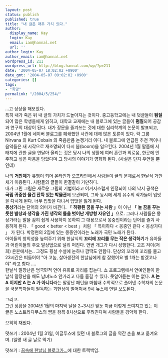 ```yaml
---
layout: post
status: publish
published: true
title: "내 글은 매우 가치 있다."
author:
  display_name: Kay
  login: Kay
  email: iam@hannal.net
  url: ''
author_login: Kay
author_email: iam@hannal.net
wordpress_id: 211
wordpress_url: http://blog.hannal.com/wp/?p=211
date: '2004-05-07 18:02:02 +0900'
date_gmt: '2004-05-07 09:02:02 +0900'
categories: []
tags:
- "희망"
permalink: "/2004/5/254/"
---
```

<p>...고 상상을 해보았다.<br />
특히 내가 죽은 뒤 내 글의 가치가 드높아지는 것이다. 중고등학교에는 내 덧글들이 <strong>펌질</strong>되어 많은 학생들에게 읽히고, 대학교 교재에는 내 블로그에 있는 글들이 <strong>펌질</strong>되어 공감과 연구의 대상이 된다. 내가 장문을 즐겨쓰는 것에 대한 심리학계의 논문이 발표되고, 2004년 1월에 네이버 블로그를 폐쇄했던 사건에 대해 많은 토론이 있다. 락 그룹 Nirvana 의 Kurt Cobain 의 죽음만큼 논쟁거리 이다. 내 블로그에 언급된 추천 책이나 음악들은 새 시각으로 재조명되어 다시 붐(boom)을 일으킨다. 2004년 1월 말쯤에 서태지에 관한 글을 연달아 올리는 것은 당시 나의 생활에 여러 혼란과 외로움, 한곳에 안주하고 싶은 마음을 담았다며 그 당시의 이야기가 영화화 된다. (사실은 단지 우연일 뿐인데)</p>
<p>나의 <strong>거만체</strong>가 유행이 되어 온라인과 오프라인에서 사람들이 글의 문체로서 한날식 거만체가 이용된다. 사람들의 글들이 한결같이 거만하다.<br />
내가 그린 그림은 새로운 그림의 기법이라고 어거지스럽게 인정되어 나의 낙서 공책은 <strong>국립 귀중한 물건 잔뜩 있는 박물관</strong>에 보관되며, 그와 동시에 세계 유수의 작가들이 입맛을 다시게 된다. 너무 입맛을 다녀서 입맛을 잃게 된다.<br />
<strong>몽상가</strong>라는 단어의 의미가 바뀐다. <strong>「 허황된 꿈을 꾸는 사람 」</strong>이 아닌 <strong>「 늘 꿈을 꾸는 듯한 발상과 생각을 가진 생각의 틀을 벗어난 개방형 자유인 」</strong>으로. 그러나 사람들은 몽상가라는 말을 감히 쉽게 사용하지 못하여 그 대용으로서 몽중인이라는 단어를 즐겨 사용하게 된다. 「 good < better < best 」처럼 「 특이하다 < 몽중인 같다 < 몽상가다 」 가 된다. 박정현의 2집에 있는 몽중인이라는 노래가 국민 노래가 된다.<br />
아이들의 창의성을 높여주기 위해 한날식의 <strong>꼬리에 꼬리를 무는 작은 생각하기</strong>가 유아들과 어린이들의 주요 발상법으로 널리 퍼진다. 연변 개그가 다시 성행한다. 고조 저이(저희) 욘뵨에서는.. 그정도 횡설 수설에 눈하나 깜딱도 안함다. 단상의 꼬리에 꼬리를 물고 23시간은 떠들어야 "아 고놈, 살아생전의 한날님에게 참 잘했어요 별 1개는 받겠고나야" 라고 함다 ....<br />
한날식 말장난은 범국민적 언어 유희로 자리를 잡는다. 쇼 프로그램에서 연예인들이 한날식 말장난을 해도 남녀노소 안가리고 다들 즐길 수 있다. 못알아듣는 이는 없다. <strong>A 는 A 이지만 A 는 A 가 아니다</strong>라는 말장난 패턴을 마침내 수학적으로 풀어낸 수학자의 논문을 국문학자들이 필독하는 괴현상이 벌어져서 9시 뉴스에 연일 보도된다.</p>
<p>그리고.<br />
그런 상황을 2004년 1월의 마지막 날을 2~3시간 앞둔 지금 이렇게 쓰여지고 있는 이 글은 노스트라다무스의 뺨을 왕복 8차선으로 후려친다며 사람들을 경악케 한다.</p>
<p>으히히 재밌다.</p>
<p>덧쓰기 : 2004년 1월 31일, 이글루스에 있던 내 블로그의 글을 약간 손을 보고 옮겨오며. (일명 새 글 날로 먹기)</p>
<p>덧쓰기 : <a href="http://abyss.byus.net/tt/index.php?pl=417&nc=1" target="_blank">꿈속에 한날님 블로그가...</a>에 대한 트랙백임.</p>
